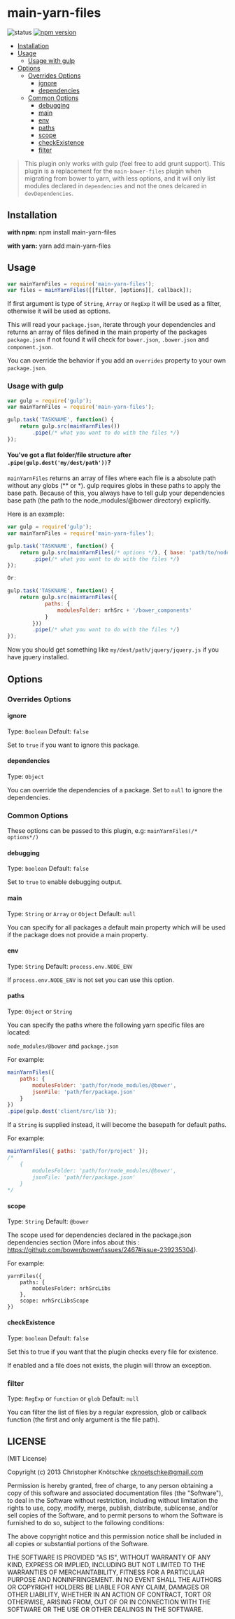 main-yarn-files
================
![status](https://travis-ci.org/aimad-majdou/main-yarn-files.svg?branch=master)
[![npm version](https://badge.fury.io/js/main-yarn-files.svg)](https://badge.fury.io/js/main-yarn-files)

- [Installation](#installation)
- [Usage](#usage)
    - [Usage with gulp](#usage-with-gulp)
- [Options](#options)
    - [Overrides Options](#overrides-options)
        - [ignore](#ignore)
        - [dependencies](#dependencies)
    - [Common Options](#common-options)
        - [debugging](#debugging)
        - [main](#main)
        - [env](#env)
        - [paths](#paths)
        - [scope](#scope)
        - [checkExistence](#checkexistence)
        - [filter](#filter)

>This plugin only works with gulp (feel free to add grunt support).
>This plugin is a replacement for the `main-bower-files` plugin when migrating from bower to yarn, with less options, and it will only list modules declared in `dependencies` and not the ones delcared in `devDependencies`.

## Installation

__with npm:__ npm install main-yarn-files

__with yarn:__ yarn add main-yarn-files

## Usage

```javascript
var mainYarnFiles = require('main-yarn-files');
var files = mainYarnFiles([[filter, ]options][, callback]);
```

If first argument is type of `String`, `Array` or `RegExp` it will be used as a filter, otherwise it will be used as options.

This will read your `package.json`, iterate through your dependencies and returns an array of files defined in the main property of the packages `package.json` if not found it will check for `bower.json`, `.bower.json` and `component.json`.

You can override the behavior if you add an `overrides` property to your own `package.json`.

### Usage with gulp

```javascript
var gulp = require('gulp');
var mainYarnFiles = require('main-yarn-files');

gulp.task('TASKNAME', function() {
    return gulp.src(mainYarnFiles())
        .pipe(/* what you want to do with the files */)
});
```

#### You've got a flat folder/file structure after `.pipe(gulp.dest('my/dest/path'))`?

`mainYarnFiles` returns an array of files where each file is a absolute path without any globs (** or *). gulp requires globs in these paths to apply the base path. Because of this, you always have to tell gulp your dependencies base path (the path to the node_modules/@bower directory) explicitly.

Here is an example:

```javascript
var gulp = require('gulp');
var mainYarnFiles = require('main-yarn-files');

gulp.task('TASKNAME', function() {
    return gulp.src(mainYarnFiles(/* options */), { base: 'path/to/node_modules/@bower' })
        .pipe(/* what you want to do with the files */)
});

Or:

gulp.task('TASKNAME', function() {
    return gulp.src(mainYarnFiles({
			paths: {
				modulesFolder: nrhSrc + '/bower_components'
			}
		}))
        .pipe(/* what you want to do with the files */)
});
```

Now you should get something like `my/dest/path/jquery/jquery.js` if you have jquery installed.

## Options

### Overrides Options

#### ignore

Type: `Boolean` Default: `false`

Set to `true` if you want to ignore this package.

#### dependencies

Type: `Object`

You can override the dependencies of a package. Set to `null` to ignore the dependencies.

### Common Options

These options can be passed to this plugin, e.g: `mainYarnFiles(/* options*/)`

#### debugging

Type: `boolean` Default: `false`

Set to `true` to enable debugging output.

#### main

Type: `String` or `Array` or `Object` Default: `null`

You can specify for all packages a default main property which will be used if the package does not provide a main property.

#### env

Type: `String` Default: `process.env.NODE_ENV`

If `process.env.NODE_ENV` is not set you can use this option.

#### paths

Type: `Object` or `String`

You can specify the paths where the following yarn specific files are located:

`node_modules/@bower` and `package.json`

For example:

```javascript
mainYarnFiles({
    paths: {
        modulesFolder: 'path/for/node_modules/@bower',
        jsonFile: 'path/for/package.json'
    }
})
.pipe(gulp.dest('client/src/lib'));
```

If a `String` is supplied instead, it will become the basepath for default paths.

For example:

```javascript
mainYarnFiles({ paths: 'path/for/project' });
/*
    {
        modulesFolder: 'path/for/node_modules/@bower',
        jsonFile: 'path/for/package.json'
    }
*/
```
#### scope

Type: `String` Default: `@bower`

The scope used for dependencies declared in the package.json dependencies section (More infos about this : https://github.com/bower/bower/issues/2467#issue-239235304).

For example:

```
yarnFiles({
	paths: {
		modulesFolder: nrhSrcLibs
	},
	scope: nrhSrcLibsScope
})
```

#### checkExistence

Type: `boolean` Default: `false`

Set this to true if you want that the plugin checks every file for existence.

If enabled and a file does not exists, the plugin will throw an exception.

### filter

Type: `RegExp` or `function` or `glob` Default: `null`

You can filter the list of files by a regular expression, glob or callback function (the first and only argument is the file path).


## LICENSE

(MIT License)

Copyright (c) 2013 Christopher Knötschke <cknoetschke@gmail.com>

Permission is hereby granted, free of charge, to any person obtaining
a copy of this software and associated documentation files (the
"Software"), to deal in the Software without restriction, including
without limitation the rights to use, copy, modify, merge, publish,
distribute, sublicense, and/or sell copies of the Software, and to
permit persons to whom the Software is furnished to do so, subject to
the following conditions:

The above copyright notice and this permission notice shall be
included in all copies or substantial portions of the Software.

THE SOFTWARE IS PROVIDED "AS IS", WITHOUT WARRANTY OF ANY KIND,
EXPRESS OR IMPLIED, INCLUDING BUT NOT LIMITED TO THE WARRANTIES OF
MERCHANTABILITY, FITNESS FOR A PARTICULAR PURPOSE AND
NONINFRINGEMENT. IN NO EVENT SHALL THE AUTHORS OR COPYRIGHT HOLDERS BE
LIABLE FOR ANY CLAIM, DAMAGES OR OTHER LIABILITY, WHETHER IN AN ACTION
OF CONTRACT, TORT OR OTHERWISE, ARISING FROM, OUT OF OR IN CONNECTION
WITH THE SOFTWARE OR THE USE OR OTHER DEALINGS IN THE SOFTWARE.
